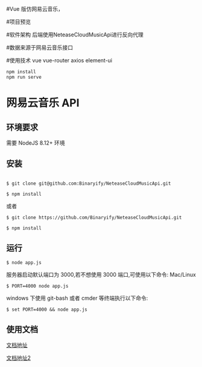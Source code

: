 
#Vue 版仿网易云音乐，

#项目预览

#软件架构
后端使用NeteaseCloudMusicApi进行反向代理

#数据来源于网易云音乐接口

#使用技术
vue
vue-router
axios
element-ui


```shell
npm install
npm run serve
```



# 网易云音乐 API

## 环境要求

需要 NodeJS 8.12+ 环境

## 安装

```shell

$ git clone git@github.com:Binaryify/NeteaseCloudMusicApi.git 

$ npm install
```

或者
```shell
$ git clone https://github.com/Binaryify/NeteaseCloudMusicApi.git

$ npm install
```

## 运行

```shell
$ node app.js
```

服务器启动默认端口为 3000,若不想使用 3000 端口,可使用以下命令: Mac/Linux

```shell
$ PORT=4000 node app.js
```

windows 下使用 git-bash 或者 cmder 等终端执行以下命令:

```shell
$ set PORT=4000 && node app.js
```


## 使用文档

[文档地址](https://binaryify.github.io/NeteaseCloudMusicApi) 

[文档地址2](https://neteasecloudmusicapi.vercel.app)


